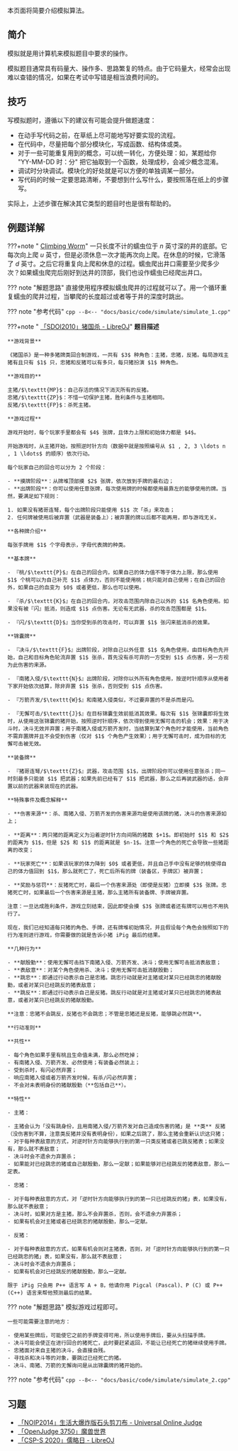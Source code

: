本页面将简要介绍模拟算法。

## 简介

模拟就是用计算机来模拟题目中要求的操作。

模拟题目通常具有码量大、操作多、思路繁复的特点。由于它码量大，经常会出现难以查错的情况，如果在考试中写错是相当浪费时间的。

## 技巧

写模拟题时，遵循以下的建议有可能会提升做题速度：

- 在动手写代码之前，在草纸上尽可能地写好要实现的流程。
- 在代码中，尽量把每个部分模块化，写成函数、结构体或类。
- 对于一些可能重复用到的概念，可以统一转化，方便处理：如，某题给你 "YY-MM-DD 时：分" 把它抽取到一个函数，处理成秒，会减少概念混淆。
- 调试时分块调试。模块化的好处就是可以方便的单独调某一部分。
- 写代码的时候一定要思路清晰，不要想到什么写什么，要按照落在纸上的步骤写。

实际上，上述步骤在解决其它类型的题目时也是很有帮助的。

## 例题详解

???+note " [Climbing Worm](https://vjudge.net/problem/Kattis-climbingworm)"
    一只长度不计的蠕虫位于 $n$ 英寸深的井的底部。它每次向上爬 $u$ 英寸，但是必须休息一次才能再次向上爬。在休息的时候，它滑落了 $d$ 英寸。之后它将重复向上爬和休息的过程。蠕虫爬出井口需要至少爬多少次？如果蠕虫爬完后刚好到达井的顶部，我们也设作蠕虫已经爬出井口。

??? note "解题思路"
    直接使用程序模拟蠕虫爬井的过程就可以了。用一个循环重复蠕虫的爬井过程，当攀爬的长度超过或者等于井的深度时跳出。

??? note "参考代码"
    ```cpp
    --8<-- "docs/basic/code/simulate/simulate_1.cpp"
    ```

???+note " [「SDOI2010」猪国杀 - LibreOJ](https://loj.ac/problem/2885)"
    **题目描述**
    
    **游戏背景**
    
    《猪国杀》是一种多猪牌类回合制游戏，一共有 $3$ 种角色：主猪，忠猪，反猪。每局游戏主猪有且只有 $1$ 只，忠猪和反猪可以有多只，每只猪扮演 $1$ 种角色。
    
    **游戏目的**
    
    主猪/$\texttt{MP}$：自己存活的情况下消灭所有的反猪。  
    忠猪/$\texttt{ZP}$：不惜一切保护主猪，胜利条件与主猪相同。  
    反猪/$\texttt{FP}$：杀死主猪。
    
    **游戏过程**
    
    游戏开始时，每个玩家手里都会有 $4$ 张牌，且体力上限和初始体力都是 $4$。
    
    开始游戏时，从主猪开始，按照逆时针方向（数据中就是按照编号从 $1 , 2, 3 \ldots n , 1 \ldots$ 的顺序）依次行动。
    
    每个玩家自己的回合可以分为 2 个阶段：
    
    - **摸牌阶段**：从牌堆顶部摸 $2$ 张牌，依次放到手牌的最右边；
    - **出牌阶段**：你可以使用任意张牌，每次使用牌的时候都使用最靠左的能够使用的牌。当然，要满足如下规则：
    
    1. 如果没有猪哥连弩，每个出牌阶段只能使用 $1$ 次「杀」来攻击；
    2. 任何牌被使用后被弃置（武器是装备上）；被弃置的牌以后都不能再用，即与游戏无关。
    
    **各种牌介绍**
    
    每张手牌用 $1$ 个字母表示，字母代表牌的种类。
    
    **基本牌**
    
    - 『桃/$\texttt{P}$』在自己的回合内，如果自己的体力值不等于体力上限，那么使用 $1$ 个桃可以为自己补充 $1$ 点体力，否则不能使用桃；桃只能对自己使用；在自己的回合外，如果自己的血变为 $0$ 或者更低，那么也可以使用。
    
    - 『杀/$\texttt{K}$』在自己的回合内，对攻击范围内除自己以外的 $1$ 名角色使用。如果没有被『闪』抵消，则造成 $1$ 点伤害。无论有无武器，杀的攻击范围都是 $1$。
    
    - 『闪/$\texttt{D}$』当你受到杀的攻击时，可以弃置 $1$ 张闪来抵消杀的效果。
    
    **锦囊牌**
    
    - 『决斗/$\texttt{F}$』出牌阶段，对除自己以外任意 $1$ 名角色使用，由目标角色先开始，自己和目标角色轮流弃置 $1$ 张杀，首先没有杀可弃的一方受到 $1$ 点伤害，另一方视为此伤害的来源。
    
    - 『南猪入侵/$\texttt{N}$』出牌阶段，对除你以外所有角色使用，按逆时针顺序从使用者下家开始依次结算，除非弃置 $1$ 张杀，否则受到 $1$ 点伤害。
    
    - 『万箭齐发/$\texttt{W}$』和南猪入侵类似，不过要弃置的不是杀而是闪。
    
    - 『无懈可击/$\texttt{J}$』在目标锦囊生效前抵消其效果。每次有 $1$ 张锦囊即将生效时，从使用这张锦囊的猪开始，按照逆时针顺序，依次得到使用无懈可击的机会；效果：用于决斗时，决斗无效并弃置；用于南猪入侵或万箭齐发时，当结算到某个角色时才能使用，当前角色不需弃置牌并且不会受到伤害（仅对 $1$ 个角色产生效果）；用于无懈可击时，成为目标的无懈可击被无效。
    
    **装备牌**
    
    - 『猪哥连弩/$\texttt{Z}$』武器，攻击范围 $1$，出牌阶段你可以使用任意张杀；同一时刻最多只能装 $1$ 把武器；如果先前已经有了 $1$ 把武器，那么之后再装武器的话，会弃置以前的武器来装现在的武器。
    
    **特殊事件及概念解释**
    
    - **伤害来源**：杀、南猪入侵、万箭齐发的伤害来源均是使用该牌的猪，决斗的伤害来源如上；
    
    - **距离**：两只猪的距离定义为沿着逆时针方向间隔的猪数 $+1$。即初始时 $1$ 和 $2$ 的距离为 $1$，但是 $2$ 和 $1$ 的距离就是 $n-1$。注意一个角色的死亡会导致一些猪距离的改变；
    
    - **玩家死亡**：如果该玩家的体力降到 $0$ 或者更低，并且自己手中没有足够的桃使得自己的体力值回到 $1$，那么就死亡了，死亡后所有的牌（装备区，手牌区）被弃置；
    
    - **奖励与惩罚**：反猪死亡时，最后一个伤害来源处（即使是反猪）立即摸 $3$ 张牌。忠猪死亡时，如果最后一个伤害来源是主猪，那么主猪所有装备牌、手牌被弃置。
    
    注意：一旦达成胜利条件，游戏立刻结束，因此即使会摸 $3$ 张牌或者还有牌可以用也不用执行了。
    
    现在，我们已经知道每只猪的角色、手牌，还有牌堆初始情况，并且假设每个角色会按照如下的行为准则进行游戏，你需要做的就是告诉小猪 iPig 最后的结果。
    
    **几种行为**
    
    - **献殷勤**：使用无懈可击挡下南猪入侵、万箭齐发、决斗；使用无懈可击抵消表敌意；
    - **表敌意**：对某个角色使用杀、决斗；使用无懈可击抵消献殷勤；
    - **跳忠**：即通过行动表示自己是忠猪。跳忠行动就是对主猪或对某只已经跳忠的猪献殷勤，或者对某只已经跳反的猪表敌意；
    - **跳反**：即通过行动表示自己是反猪。跳反行动就是对主猪或对某只已经跳忠的猪表敌意，或者对某只已经跳反的猪献殷勤。
    
    **注意：忠猪不会跳反，反猪也不会跳忠；不管是忠猪还是反猪，能够跳必然跳**。
    
    **行动准则**
    
    **共性**
    
    - 每个角色如果手里有桃且生命值未满，那么必然吃掉；
    - 有南猪入侵、万箭齐发、必然使用；有装备必然装上；
    - 受到杀时，有闪必然弃置；
    - 响应南猪入侵或者万箭齐发时候，有杀/闪必然弃置；
    - 不会对未表明身份的猪献殷勤（**包括自己**）。
    
    **特性**
    
    - 主猪：
    
    - 主猪会认为「没有跳身份，且用南猪入侵/万箭齐发对自己造成伤害的猪」是 **类** 反猪（没伤害到不算，注意类反猪并没有表明身份），如果之后跳了，那么主猪会重新认识这只猪；
    - 对于每种表敌意的方式，对逆时针方向能够执行到的第一只类反猪或者已跳反猪表；如果没有，那么就不表敌意；
    - 决斗时会不遗余力弃置杀；
    - 如果能对已经跳忠的猪或自己献殷勤，那么一定献；如果能够对已经跳反的猪表敌意，那么一定表。
    
    - 忠猪：
    
    - 对于每种表敌意的方式，对「逆时针方向能够执行到的第一只已经跳反的猪」表，如果没有，那么就不表敌意；
    - 决斗时，如果对方是主猪，那么不会弃置杀，否则，会不遗余力弃置杀；
    - 如果有机会对主猪或者已经跳忠的猪献殷勤，那么一定献。
    
    - 反猪：
    
    - 对于每种表敌意的方式，如果有机会则对主猪表，否则，对「逆时针方向能够执行到的第一只已经跳忠的猪」表，如果没有，那么就不表敌意；
    - 决斗时会不遗余力弃置杀；
    - 如果有机会对已经跳反的猪献殷勤，那么一定献。
    
    限于 iPig 只会用 P++ 语言写 A + B，他请你用 Pigcal (Pascal)、P (C) 或 P++ (C++) 语言来帮他预测最后的结果。

??? note "解题思路"
    模拟游戏过程即可。
    
    一些可能需要注意的地方：
    
    - 使用某些牌后，可能使它之前的手牌变得可用，所以使用手牌后，要从头扫描手牌。
    - 决斗可能会使正在进行回合的猪死亡，此时要赶紧返回，不能让已经死亡的猪继续使用手牌。
    - 忠猪面对来自主猪的决斗，会直接自残。
    - 寻找杀和决斗等的对象，要跳过已经死亡的猪。
    - 决斗、南猪、万箭的无懈询问是从出锦囊牌的猪开始的。

??? note "参考代码"
    ```cpp
    --8<-- "docs/basic/code/simulate/simulate_2.cpp"
    ```

## 习题

- [「NOIP2014」生活大爆炸版石头剪刀布 - Universal Online Judge](https://uoj.ac/problem/15)
- [「OpenJudge 3750」魔兽世界](http://bailian.openjudge.cn/practice/3750/)
- [「CSP-S 2020」儒略日 - LibreOJ](https://loj.ac/p/3379)
